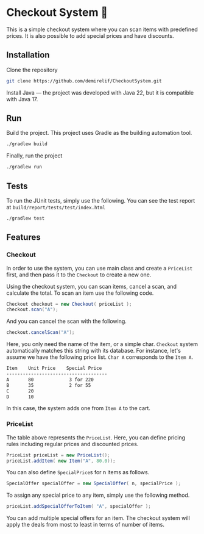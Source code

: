 # Checkout System 🛒

This is a simple checkout system where you can scan items with predefined prices. It is also possible to add special prices and have discounts. 

## Installation
Clone the repository
  ```bash
git clone https://github.com/demirelif/CheckoutSystem.git
```
Install Java — the project was developed with Java 22, but it is compatible with Java 17.

## Run 
Build the project. This project uses Gradle as the building automation tool.

```bash
./gradlew build
```
Finally, run the project
```bash
./gradlew run
```

## Tests 
To run the JUnit tests, simply use the following. You can see the test report at `build/report/tests/test/index.html`
```bash
./gradlew test
```
## Features

### Checkout
In order to use the system, you can use main class and create a `PriceList` first, and then pass it to the `Checkout` to create a new one. 

Using the checkout system, you can scan items, cancel a scan, and calculate the total. 
To scan an item use the following code. 
```java
Checkout checkout = new Checkout( priceList );
checkout.scan("A");
```
And you can cancel the scan with the following.
```java
checkout.cancelScan("A");
```
Here, you only need the name of the item, or a simple char. `Checkout` system automatically matches this string with its database. 
For instance, let's assume we have the following price list. `Char A` corresponds to the `Item A`. 
```bash
Item    Unit Price    Special Price
-------------------------------------
A       80             3 for 220
B       35             2 for 55
C       20
D       10
```
In this case, the system adds one from `Item A` to the cart. 
### PriceList
The table above represents the `PriceList`. Here, you can define pricing rules including regular prices and discounted prices. 
```java
PriceList priceList = new PriceList();
priceList.addItem( new Item("A", 80.0));
```
You can also define `SpecialPrice`s for n items as follows. 
```java
SpecialOffer specialOffer = new SpecialOffer( n, specialPrice );
```
To assign any special price to any item, simply use the following method. 
```java
priceList.addSpecialOfferToItem( "A", specialOffer );
```
You can add multiple special offers for an item. The checkout system will apply the deals from most to least in terms of number of items. 
